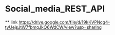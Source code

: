 # Social_media_REST_API
** link https://drive.google.com/file/d/19kKVPNcg4-tyUejsJtW7fbmqJkQ6WdCW/view?usp=sharing
